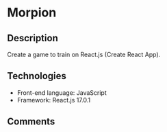 # Morpion
## Description
Create a game to train on React.js (Create React App).

## Technologies
* Front-end language: JavaScript
* Framework: React.js 17.0.1

## Comments
